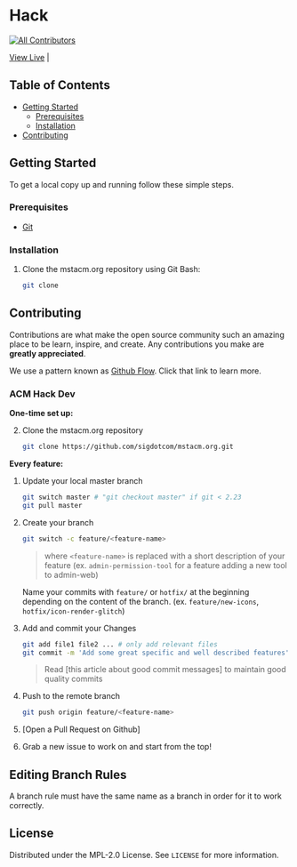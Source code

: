 # Hack
<!-- ALL-CONTRIBUTORS-BADGE:START - Do not remove or modify this section -->
[![All Contributors](https://img.shields.io/badge/all_contributors-7-orange.svg?style=flat-square)](#contributors-)
<!-- ALL-CONTRIBUTORS-BADGE:END -->
[View Live](https://mstacm.org) |


<!-- TABLE OF CONTENTS -->
## Table of Contents

* [Getting Started](#getting-started)
  * [Prerequisites](#prerequisites)
  * [Installation](#installation)
* [Contributing](#contributing)



<!-- GETTING STARTED -->
## Getting Started

To get a local copy up and running follow these simple steps.

### Prerequisites
+ [Git](https://git-scm.com/download/)

### Installation
 
1. Clone the mstacm.org repository using Git Bash:
    ```bash
    git clone 
    ```




<!-- CONTRIBUTING -->
## Contributing

Contributions are what make the open source community such an amazing place to
be learn, inspire, and create. Any contributions you make are **greatly
appreciated**.

We use a pattern known as [Github Flow](https://guides.github.com/introduction/flow/). Click that link to learn more.

### ACM Hack Dev
**One-time set up:**

2. Clone the mstacm.org repository
    ```bash
    git clone https://github.com/sigdotcom/mstacm.org.git
    ```
**Every feature:**
1. Update your local master branch 
    ```bash
    git switch master # "git checkout master" if git < 2.23
    git pull master
    ```
2. Create your branch
    ```bash
    git switch -c feature/<feature-name>
    ```
    > where `<feature-name>` is replaced with a short description of
    your feature (ex. `admin-permission-tool` for a feature adding a new tool to admin-web)

    Name your commits with `feature/` or `hotfix/` at the beginning depending on the content of the branch. (ex. `feature/new-icons`, `hotfix/icon-render-glitch`)
  
3. Add and commit your Changes 
    ```bash
    git add file1 file2 ... # only add relevant files
    git commit -m 'Add some great specific and well described features' # After the "-m" goes the commit message
    ```
    > Read [this article about good commit messages] to maintain good quality commits
4. Push to the remote branch
    ```bash
    git push origin feature/<feature-name>
    ```
5. [Open a Pull Request on Github]
6. Grab a new issue to work on and start from the top!

<!-- Branch Rules --> 
## Editing Branch Rules
A branch rule must have the same name as a branch in order for it to work correctly.


<!-- LICENSE -->
## License

Distributed under the MPL-2.0 License. See `LICENSE` for more information.


